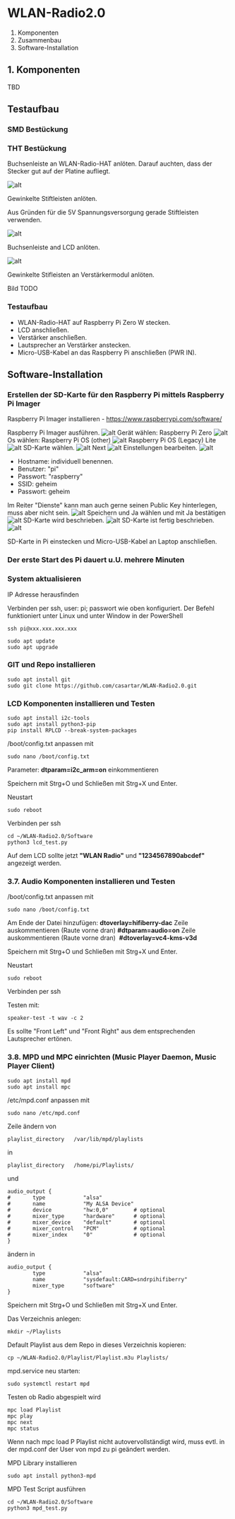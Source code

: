 # WLAN-Radio2.0

1. Komponenten
2. Zusammenbau
3. Software-Installation

## 1. Komponenten
TBD

## Testaufbau
### SMD Bestückung
### THT Bestückung

Buchsenleiste an WLAN-Radio-HAT anlöten. Darauf auchten, dass der Stecker gut auf der Platine aufliegt.

![alt](Doc/Images/rn_image_picker_lib_temp_1d7d7d80-74f2-4d0a-b726-9af4aa6a0726.jpg)

Gewinkelte Stiftleisten anlöten.

Aus Gründen für die 5V Spannungsversorgung gerade Stiftleisten verwenden.

![alt](Doc/Images/rn_image_picker_lib_temp_fb06218b-076f-41ba-8c32-5e0aae7ec380.jpg)

Buchsenleiste and LCD anlöten.

![alt](Doc/Images/rn_image_picker_lib_temp_234642c8-5492-4c17-928f-5ccbc46bb605.jpg)

Gewinkelte Stifleisten an Verstärkermodul anlöten.

Bild TODO

### Testaufbau

* WLAN-Radio-HAT auf Raspberry Pi Zero W stecken.
* LCD anschließen.
* Verstärker anschließen.
* Lautsprecher an Verstärker anstecken.
* Micro-USB-Kabel an das Raspberry Pi anschließen (PWR IN).

## Software-Installation

### Erstellen der SD-Karte für den Raspberry Pi mittels Raspberry Pi Imager

Raspberry Pi Imager installieren - https://www.raspberrypi.com/software/ 

Raspberry Pi Imager ausführen.
![alt](Doc/Images/Screenshot_20231121_200553.png)
Gerät wählen: Raspberry Pi Zero
![alt](Doc/Images/Screenshot_20231121_201224.png)
Os wählen: Raspberry Pi OS (other)
![alt](Doc/Images/Screenshot_20231121_201930.png)
Raspberry Pi OS (Legacy) Lite
![alt](Doc/Images/Screenshot_20231121_202151.png)
SD-Karte wählen.
![alt](Doc/Images/Screenshot_20231121_202421.png)
Next
![alt](Doc/Images/Screenshot_20231121_202535.png)
Einstellungen bearbeiten.
![alt](Doc/Images/Screenshot_20231121_202631.png)
* Hostname: individuell benennen.
* Benutzer: "pi"
* Passwort: "raspberry"
* SSID: geheim
* Passwort: geheim

Im Reiter "Dienste" kann man auch gerne seinen Public Key hinterlegen, muss aber nicht sein.
![alt](Doc/Images/Screenshot_20231121_202818.png)
Speichern und Ja wählen und mit Ja bestätigen
![alt](Doc/Images/Screenshot_20231121_203328.png)
SD-Karte wird beschrieben.
![alt](Doc/Images/Screenshot_20231121_203419.png)
SD-Karte ist fertig beschrieben.
![alt](Doc/Images/Screenshot_20231121_203637.png)

SD-Karte in Pi einstecken und Micro-USB-Kabel an Laptop anschließen.
  
### Der erste Start des Pi dauert u.U. mehrere Minuten

### System aktualisieren
IP Adresse herausfinden

Verbinden per ssh, user: pi; passwort wie oben konfiguriert.
Der Befehl funktioniert unter Linux und unter Window in der PowerShell

```
ssh pi@xxx.xxx.xxx.xxx

sudo apt update
sudo apt upgrade
```

### GIT und Repo installieren

```
sudo apt install git
sudo git clone https://github.com/casartar/WLAN-Radio2.0.git
```

### LCD Komponenten installieren und Testen

```
sudo apt install i2c-tools
sudo apt install python3-pip
pip install RPLCD --break-system-packages
```

/boot/config.txt anpassen mit

```
sudo nano /boot/config.txt
```

Parameter: **dtparam=i2c_arm=on** einkommentieren

Speichern mit Strg+O und Schließen mit Strg+X und Enter.

Neustart

```
sudo reboot
```

Verbinden per ssh

```
cd ~/WLAN-Radio2.0/Software
python3 lcd_test.py
```

Auf dem LCD sollte jetzt **"WLAN Radio"** und **"1234567890abcdef"** angezeigt werden.

### 3.7. Audio Komponenten installieren und Testen

/boot/config.txt anpassen mit

```
sudo nano /boot/config.txt
```

Am Ende der Datei hinzufügen: **dtoverlay=hifiberry-dac**
Zeile auskommentieren (Raute vorne dran) **#dtparam=audio=on**
Zeile auskommentieren (Raute vorne dran)  **#dtoverlay=vc4-kms-v3d**

Speichern mit Strg+O und Schließen mit Strg+X und Enter.

Neustart

```
sudo reboot
```

Verbinden per ssh

Testen mit:

```
speaker-test -t wav -c 2
```

Es sollte "Front Left" und "Front Right" aus dem entsprechenden Lautsprecher ertönen.

### 3.8. MPD und MPC einrichten (Music Player Daemon, Music Player Client)

```
sudo apt install mpd
sudo apt install mpc
```

/etc/mpd.conf anpassen mit

```
sudo nano /etc/mpd.conf
```

Zeile ändern von
```
playlist_directory   /var/lib/mpd/playlists
```
in
```
playlist_directory   /home/pi/Playlists/
```

und 

```
audio_output {
#       type            "alsa"
#       name            "My ALSA Device"
#       device          "hw:0,0"        # optional
#       mixer_type      "hardware"      # optional
#       mixer_device    "default"       # optional
#       mixer_control   "PCM"           # optional
#       mixer_index     "0"             # optional
}
```
ändern in 

```
audio_output { 
        type            "alsa" 
        name            "sysdefault:CARD=sndrpihifiberry" 
        mixer_type      "software" 
}
```

Speichern mit Strg+O und Schließen mit Strg+X und Enter.

Das Verzeichnis anlegen: 
```
mkdir ~/Playlists
```

Default Playlist aus dem Repo in dieses Verzeichnis kopieren: 

```
cp ~/WLAN-Radio2.0/Playlist/Playlist.m3u Playlists/
```

mpd.service neu starten: 
```
sudo systemctl restart mpd
```
Testen ob Radio abgespielt wird
```
mpc load Playlist
mpc play
mpc next
mpc status
```
Wenn nach mpc load P Playlist nicht autovervollständigt wird, muss evtl. in der mpd.conf der User von mpd zu pi geändert werden.

MPD Library installieren
```
sudo apt install python3-mpd
```
MPD Test Script ausführen
```
cd ~/WLAN-Radio2.0/Software
python3 mpd_test.py
```







